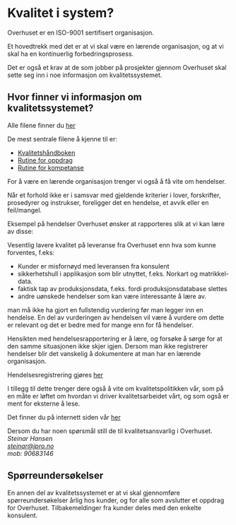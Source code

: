 # Kvalitet i system?
Overhuset er en ISO-9001 sertifisert organisasjon.

Et hovedtrekk med det er at vi skal være en lærende organisasjon, og at vi skal ha en kontinuerlig forbedringsprosess.

Det er også et krav at de som jobber på prosjekter gjennom Overhuset skal sette seg inn i noe informasjon om kvalitetssystemet. 

## Hvor finner vi informasjon om kvalitetssystemet?
Alle filene finner du [her](https://kvalitetssystem.overhuset.no)

De mest sentrale filene å kjenne til er:
- [Kvalitetshåndboken](https://drive.google.com/file/d/1YWds1cVNoN6E42XKZg8Qh1BOA9pS7FBG/view?usp=drive_link)
- [Rutine for oppdrag](https://drive.google.com/file/d/1TP0gtL42byVrsqVDNWd4v2p5feBv1zat/view?usp=drive_link)
- [Rutine for kompetanse](https://drive.google.com/file/d/1idv9QlXC8CoW2lHVnS8DY2960TbFUwB8/view?usp=drive_link)

For å være en lærende organisasjon trenger vi også å få vite om hendelser. 

Når et forhold ikke er i samsvar med gjeldende kriterier i lover, forskrifter, prosedyrer og instrukser, foreligger det en hendelse, et avvik eller en feil/mangel.

Eksempel på hendelser Overhuset ønsker at rapporteres slik at vi kan lære av disse:

Vesentlig lavere kvalitet på leveranse fra Overhuset enn hva som kunne forventes, f.eks:

- Kunder er misfornøyd med leveransen fra konsulent
- sikkerhetshull i applikasjon som blir utnyttet, f.eks. Norkart og matrikkel-data.
- faktisk tap av produksjonsdata, f.eks. fordi produksjonsdatabase slettes
- andre uønskede hendelser som kan være interessante å lære av.

man må ikke ha gjort en fullstendig vurdering før man legger inn en hendelse. En del av vurderingen av hendelsen vil være å vurdere om dette er relevant og det er bedre med for mange enn for få hendelser.

Hensikten med hendelsesrapportering er å lære, og forsøke å sørge for at den samme situasjonen ikke skjer igjen. Dersom man ikke registrerer hendelser blir det vanskelig å dokumentere at man har en lærende organisasjon.

Hendelsesregistrering gjøres [her](https://hendelse.overhuset.no)

I tillegg til dette trenger dere også å vite om kvalitetspolitikken vår, som på en måte er løftet om hvordan vi driver kvalitetsarbeidet vårt, og som også er ment for eksterne å lese.

Det finner du på internett siden vår [her](https://www.overhuset.no/kvalitet_i_alle_ledd/)

Dersom du har noen spørsmål still de til kvalitetsansvarlig i Overhuset.<br>
*Steinar Hansen</br>
[steinar@jpro.no](mailto:steinar@jpro.no)</br>
mob: 90683146*

## Spørreundersøkelser
En annen del av kvalitetssystemet er at vi skal gjennomføre spørreundersøkelser årlig hos kunder, og  for alle som avslutter et oppdrag for Overhuset. Tilbakemeldinger fra kunder deles med den enkelte konsulent.



